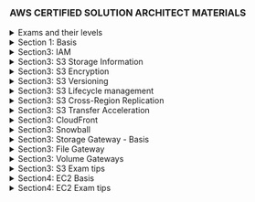 ### AWS CERTIFIED SOLUTION ARCHITECT MATERIALS

<details>
<summary>Exams and their levels</summary>
Schemes:

![tiers](readme-images/tiers.png)
![difficult](readme-images/difficulty.png)
![major-themes](readme-images/major-themes-before-exam.png)

</details>

<details>
<summary>Section 1: Basis</summary>
Schemes:

![basis](readme-images/AWS-Basis-AvailabilityZone.png)
![basis](readme-images/AWS-Basis-AvailabilityZone2.png)
![basis](readme-images/AWS-Basis-Region.png)
![basis](readme-images/AWS-Basis-Edge-Location.png)
![basis](readme-images/AWS-Basis-Web-Application-Firewall-WAF.png)
![basis](readme-images/AWS-Basis-Snowball.png)
![basis](readme-images/AWS-Basis-Snowball-edge-portable-AWS.png)

</details>

<details>
<summary>Section3: IAM</summary>

![IAM-info1](readme-images/section3-IAM-101-Pic1.png)
![IAM-info2](readme-images/section3-IAM-101-Pic2.png)
</details>

<details>
<summary>Section3: S3 Storage Information</summary>

![S3-1](readme-images/S3-storage-classes.png)
![S3-2](readme-images/S3-Glacier(to%20Archive%20the%20data).png)
![S3-3](readme-images/S3-consistency.png)
![S3-4](readme-images/S3-Objects-consist-of.png)
![S3-exam-1-1](readme-images/S3-Storages-Availability.png)
![S3-exam-1-2](readme-images/S3-minimum-file-size.png)
</details>

<details>
<summary>Section3: S3 Encryption</summary>

![S3-5](readme-images/S3-bucket-policies(ACL,Bucket%20Policies).png)
![S3-5](readme-images/S3-encryption--transit,rest(Server-side),client.png)

</details>

<details>
<summary>Section3: S3 Versioning</summary>

![S3-versioning-1](readme-images/S3-versioning1.png)

</details>

<details>
<summary>Section3: S3 Lifecycle management</summary>

You could move your data between storage types: From Standard to Glacier, for example.
![S3-lifecycle-management](readme-images/S3-Lifecycle-Management.png)

</details>

<details>
<summary>Section3: S3 Cross-Region Replication</summary>

[AWS Replication Info](https://docs.aws.amazon.com/AmazonS3/latest/dev/replication.html)

Replication enables automatic, asynchronous copying of objects across Amazon S3 buckets. 

Buckets that are configured for object replication can be owned by the same AWS account or by different accounts. 
You can copy objects between different AWS Regions or within the same Region.

![S3-replication](readme-images/S3-replication.png)


</details>

<details>
<summary>Section3: S3 Transfer Acceleration</summary>

![S3-transfer-acceleration](readme-images/S3-Transfer-Acceleration.png)
![S3-transfer-acceleration](readme-images/S3-Transfer-Acceleration-edge-locations-scheme.png)
![S3-transfer-acceleration](readme-images/S3-Transfer-Acceleration-test-tool.png)

</details>

<details>
<summary>Section3: CloudFront</summary>

![CloudFront](readme-images/CloudFront-Key-Terminology.png)
![CloudFront](readme-images/CloudFront-Basis.png)
![CloudFront](readme-images/CloudFront-Cached-Resources.png)
![CloudFront](readme-images/CloudFront-EdgeLocations-Updating-Files.png)
Invalidating Files:
If you need to remove a file from CloudFront edge caches before it expires, you can do one of the following:
Invalidate the file from edge caches. The next time a viewer requests the file, CloudFront returns to the origin to fetch the latest version of the file.
Use file versioning to serve a different version of the file that has a different name. For more information, see Updating Existing Files Using Versioned File Names.

Important:
You cannot invalidate objects that are served by an RTMP distribution.
To invalidate files, you can specify either the path for individual files or a path that ends with the * wildcard, which might apply to one file or to many, as shown in the following examples:
/images/image1.jpg

/images/image*

/images/*
![CloudFront](readme-images/CloudFront-Distribution-Invalidations.png)

</details>

<details>
<summary>Section3: Snowball</summary>

![Snowball](readme-images/AWS-Basis-Snowball.png)
![Snowball](readme-images/AWS-Basis-Snowball2.png)
![Snowball](readme-images/Snowmobile.png)
![Snowball](readme-images/AWS-Basis-Snowball-edge-portable-AWS.png)
![Snowball](readme-images/AWS-Basis-Snowball-edge2-portable-AWS.png)

</details>

<details>
<summary>Section3: Storage Gateway - Basis</summary>

![Gateway](readme-images/Storage-gateway.png)
![Gateway](readme-images/Storage-gateway2.png)
![Gateway](readme-images/Storage-gateway3.png)
![Gateway](readme-images/Storage-gateway-types.png)
![Gateway](readme-images/Volume-gateway.png)
![Gateway](readme-images/Gateways-types-exam-tips.png)

</details>

<details>
<summary>Section3: File Gateway</summary>

![Gateway](readme-images/File-gateway.png)
![Gateway](readme-images/File-gateway2.png)

</details>

<details>
<summary>Section3: Volume Gateways</summary>

![Gateway](readme-images/Volume-gateway.png)
Stored Volumes:
![Gateway](readme-images/Volume-gateway-stored-volumes.png)
![Gateway](readme-images/Volume-gateway-stored-volumes-scheme.png)
Cached Volumes:
![Gateway](readme-images/Volume-gateway-cached-volume.png)
![Gateway](readme-images/Volume-gateway-cached-volume-scheme.png)
Tape Gateway:
![Gateway](readme-images/Volume-gateway-Tape-gateway.png)
![Gateway](readme-images/Volume-gateway-Tape-gateway-scheme.png)

</details>

<details>
<summary>Section3: S3 Exam tips</summary>

![S3-exam-1](readme-images/S3-exam-tips.png)
![S3-exam-1-1](readme-images/S3-Storages-Availability.png)
![S3-exam-1-2](readme-images/S3-minimum-file-size.png)
![S3-exam-2](readme-images/S3-exam-tips2.png)
![S3-exam-3](readme-images/S3-exam-tips3.png)
![S3-exam-4](readme-images/S3-exam-tips4.png)
![S3-exam-5](readme-images/S3-exam-tips5.png)
![S3-exam-6](readme-images/S3-versioning2.png)
![S3-exam-7](readme-images/S3-Lifecycle-Management.png)
![S3-exam-8](readme-images/S3-replication.png)
![S3-exam-9](readme-images/S3-Transfer-Acceleration.png)
![S3-exam-10](readme-images/CloudFront-Cached-Resources.png)
![S3-exam-11](readme-images/CloudFront-EdgeLocations-Updating-Files.png)
![S3-exam-12](readme-images/Gateways-types-exam-tips.png)
* SAML: [Security Assertion Markup Language 2.0](https://aws.amazon.com/identity/saml/) -  
is an open standard for exchanging identity and security information with applications and service providers.
</details>


<details>
<summary>Section4: EC2 Basis</summary>

![EC2-Basis](readme-images/EC2-Description.png)
![EC2-Basis](readme-images/EC2-types.png)
![EC2-Basis](readme-images/EC2-types-mnemonic-first-char.png)
![EC2-Basis](readme-images/EC2-pricing.png)
![EC2-Basis](readme-images/EC2-pricing2.png)
![EC2-Basis](readme-images/EC2-pricing3.png)
![EC2-Basis](readme-images/EC2-pricing4.png)
![EC2-Basis](readme-images/EC2-pricing5.png)
![EC2-Basis](readme-images/EC2-pricing6.png)
![EC2-Basis](readme-images/EC2-Spot-instance-termination.png)
</details>

<details>
<summary>Section4: EC2 Exam tips</summary>

![EC2-exam1](readme-images/EC2-Description.png)
![EC2-exam2](readme-images/EC2-types.png)
![EC2-exam3](readme-images/EC2-Spot-instance-termination.png)
![EC2-exam4](readme-images/EC2-Spot-instance-termination.png)
</details>